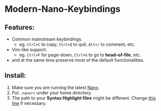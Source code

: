 # Modern-Nano-Keybindings

## Features:

- Common mainstream keybindings.
  - eg. `Ctrl+C` to copy, `Ctrl+Q` to quit, `Alt+/` to comment, etc.
- Vim-like support.
  - eg. `Ctrl+F` for page-down, `Ctrl+G` to go to **head-of-file**, etc.
- and at the same time preserve most of the default functionalities.

## Install:

1. Make sure you are running the latest [Nano](https://www.nano-editor.org/).
2. Put `.nanorc` under your home directory.
3. The path to your **Syntax Highlight files** might be different. Change [this line](https://github.com/davidhcefx/My-Modern-Nano-Keybindings/blob/master/.nanorc#L2) if necessary.

